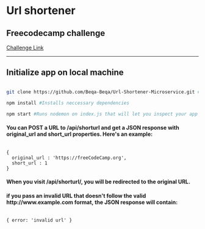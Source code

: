 # Url shortener

## Freecodecamp challenge

[Challenge Link](https://www.freecodecamp.org/learn/back-end-development-and-apis/back-end-development-and-apis-projects/url-shortener-microservice)
<hr/>

## Initialize app on local machine

```bash

git clone https://github.com/Beqa-Beqa/Url-Shortener-Microservice.git #Clones the repository on your machine

npm install #Installs neccessary dependencies

npm start #Runs nodemon on index.js that will let you inspect your app on localhost

```

<h4>You can POST a URL to /api/shorturl and get a JSON response with original_url and short_url properties. Here's an example: </h4>

```

{ 
  original_url : 'https://freeCodeCamp.org',
  short_url : 1
}

```

<h4>When you visit /api/shorturl/<short_url>, you will be redirected to the original URL.</h4>

<h4>if you pass an invalid URL that doesn't follow the valid http://www.example.com format, the JSON response will contain: </h4>

```

{ error: 'invalid url' }

```
